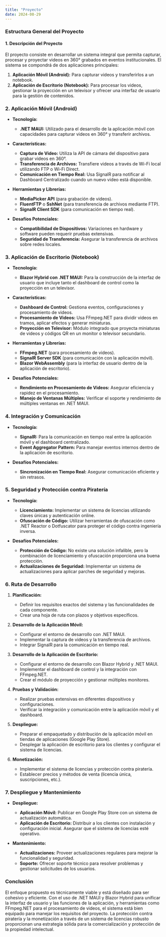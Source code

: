```yaml
---
title: "Proyecto"
date: 2024-08-29
---
```

### **Estructura General del Proyecto**

#### **1. Descripción del Proyecto**

El proyecto consiste en desarrollar un sistema integral que permita capturar, procesar y proyectar videos en 360° grabados en eventos institucionales. El sistema se compondrá de dos aplicaciones principales:

1. **Aplicación Móvil (Android):** Para capturar videos y transferirlos a un notebook.
2. **Aplicación de Escritorio (Notebook):** Para procesar los videos, gestionar la proyección en un televisor y ofrecer una interfaz de usuario para la gestión de contenidos.

### **2. Aplicación Móvil (Android)**

- **Tecnología:**
  - **.NET MAUI:** Utilizado para el desarrollo de la aplicación móvil con capacidades para capturar videos en 360° y transferir archivos.

- **Características:**
  - **Captura de Video:** Utiliza la API de cámara del dispositivo para grabar videos en 360°.
  - **Transferencia de Archivos:** Transfiere videos a través de Wi-Fi local utilizando FTP o Wi-Fi Direct.
  - **Comunicación en Tiempo Real:** Usa SignalR para notificar al Dashboard Centralizado cuando un nuevo video está disponible.

- **Herramientas y Librerías:**
  - **MediaPicker API** (para grabación de videos).
  - **FluentFTP** o **SshNet** (para transferencia de archivos mediante FTP).
  - **SignalR Client SDK** (para comunicación en tiempo real).

- **Desafíos Potenciales:**
  - **Compatibilidad de Dispositivos:** Variaciones en hardware y software pueden requerir pruebas extensivas.
  - **Seguridad de Transferencia:** Asegurar la transferencia de archivos sobre redes locales.

### **3. Aplicación de Escritorio (Notebook)**

- **Tecnología:**
  - **Blazor Hybrid con .NET MAUI:** Para la construcción de la interfaz de usuario que incluye tanto el dashboard de control como la proyección en un televisor.

- **Características:**
  - **Dashboard de Control:** Gestiona eventos, configuraciones y procesamiento de videos.
  - **Procesamiento de Videos:** Usa FFmpeg.NET para dividir videos en tramos, aplicar efectos y generar miniaturas.
  - **Proyección en Televisor:** Módulo integrado que proyecta miniaturas de videos y códigos QR en un monitor o televisor secundario.

- **Herramientas y Librerías:**
  - **FFmpeg.NET** (para procesamiento de videos).
  - **SignalR Server SDK** (para comunicación con la aplicación móvil).
  - **Blazor WebAssembly** (para la interfaz de usuario dentro de la aplicación de escritorio).

- **Desafíos Potenciales:**
  - **Rendimiento en Procesamiento de Videos:** Asegurar eficiencia y rapidez en el procesamiento.
  - **Manejo de Ventanas Múltiples:** Verificar el soporte y rendimiento de múltiples ventanas en .NET MAUI.

### **4. Integración y Comunicación**

- **Tecnología:**
  - **SignalR:** Para la comunicación en tiempo real entre la aplicación móvil y el dashboard centralizado.
  - **Event Aggregator Pattern:** Para manejar eventos internos dentro de la aplicación de escritorio.

- **Desafíos Potenciales:**
  - **Sincronización en Tiempo Real:** Asegurar comunicación eficiente y sin retrasos.

### **5. Seguridad y Protección contra Piratería**

- **Tecnología:**
  - **Licenciamiento:** Implementar un sistema de licencias utilizando claves únicas y autenticación online.
  - **Ofuscación de Código:** Utilizar herramientas de ofuscación como .NET Reactor o Dotfuscator para proteger el código contra ingeniería inversa.

- **Desafíos Potenciales:**
  - **Protección de Código:** No existe una solución infalible, pero la combinación de licenciamiento y ofuscación proporciona una buena protección.
  - **Actualizaciones de Seguridad:** Implementar un sistema de actualizaciones para aplicar parches de seguridad y mejoras.

### **6. Ruta de Desarrollo**

1. **Planificación:**
   - Definir los requisitos exactos del sistema y las funcionalidades de cada componente.
   - Crear una hoja de ruta con plazos y objetivos específicos.

2. **Desarrollo de la Aplicación Móvil:**
   - Configurar el entorno de desarrollo con .NET MAUI.
   - Implementar la captura de videos y la transferencia de archivos.
   - Integrar SignalR para la comunicación en tiempo real.

3. **Desarrollo de la Aplicación de Escritorio:**
   - Configurar el entorno de desarrollo con Blazor Hybrid y .NET MAUI.
   - Implementar el dashboard de control y la integración con FFmpeg.NET.
   - Crear el módulo de proyección y gestionar múltiples monitores.

4. **Pruebas y Validación:**
   - Realizar pruebas extensivas en diferentes dispositivos y configuraciones.
   - Verificar la integración y comunicación entre la aplicación móvil y el dashboard.

5. **Despliegue:**
   - Preparar el empaquetado y distribución de la aplicación móvil en tiendas de aplicaciones (Google Play Store).
   - Desplegar la aplicación de escritorio para los clientes y configurar el sistema de licencias.

6. **Monetización:**
   - Implementar el sistema de licencias y protección contra piratería.
   - Establecer precios y métodos de venta (licencia única, suscripciones, etc.).

### **7. Despliegue y Mantenimiento**

- **Despliegue:**
  - **Aplicación Móvil:** Publicar en Google Play Store con un sistema de actualización automática.
  - **Aplicación de Escritorio:** Distribuir a los clientes con instalación y configuración inicial. Asegurar que el sistema de licencias esté operativo.

- **Mantenimiento:**
  - **Actualizaciones:** Proveer actualizaciones regulares para mejorar la funcionalidad y seguridad.
  - **Soporte:** Ofrecer soporte técnico para resolver problemas y gestionar solicitudes de los usuarios.

### **Conclusión**

El enfoque propuesto es técnicamente viable y está diseñado para ser cohesivo y eficiente. Con el uso de .NET MAUI y Blazor Hybrid para unificar la interfaz de usuario y las funciones de la aplicación, y herramientas como FFmpeg.NET para el procesamiento de videos, el sistema está bien equipado para manejar los requisitos del proyecto. La protección contra piratería y la monetización a través de un sistema de licencias robusto proporcionan una estrategia sólida para la comercialización y protección de la propiedad intelectual.

